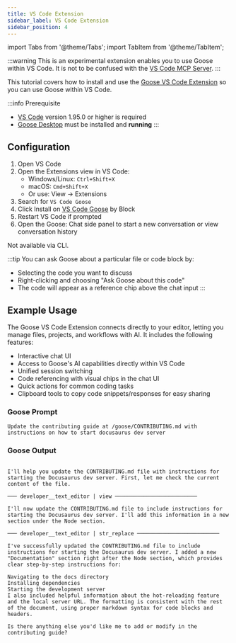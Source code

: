 ```yaml
---
title: VS Code Extension
sidebar_label: VS Code Extension
sidebar_position: 4
---
```


import Tabs from '@theme/Tabs';
import TabItem from '@theme/TabItem';

:::warning
This is an experimental extension enables you to use Goose within VS Code. It is not to be confused with the [VS Code MCP Server](/docs/tutorials/vs-code-mcp).
:::

This tutorial covers how to install and use the [Goose VS Code Extension](https://marketplace.visualstudio.com/items?itemName=block.vscode-goose) so you can use Goose within VS Code.

:::info Prerequisite
- [VS Code](https://code.visualstudio.com/) version 1.95.0 or higher is required
- [Goose Desktop](https://block.github.io/goose/) must be installed and **running**
:::

## Configuration

<Tabs>
<TabItem value="desktop" label="Goose Desktop">

1. Open VS Code
2. Open the Extensions view in VS Code:
   - Windows/Linux: `Ctrl+Shift+X`
   - macOS: `Cmd+Shift+X`
   - Or use: View → Extensions
3. Search for `VS Code Goose`
4. Click Install on [VS Code Goose](https://marketplace.visualstudio.com/items?itemName=block.vscode-goose) by Block
5. Restart VS Code if prompted
6. Open the Goose: Chat side panel to start a new conversation or view conversation history

</TabItem>
<TabItem value="cli" label="Goose CLI">

Not available via CLI.

</TabItem>
</Tabs>

:::tip
You can ask Goose about a particular file or code block by:
- Selecting the code you want to discuss
- Right-clicking and choosing "Ask Goose about this code"
- The code will appear as a reference chip above the chat input
:::

## Example Usage

The Goose VS Code Extension connects directly to your editor, letting you manage files, projects, and workflows with AI. It includes the following features:

- Interactive chat UI
- Access to Goose's AI capabilities directly within VS Code
- Unified session switching
- Code referencing with visual chips in the chat UI
- Quick actions for common coding tasks
- Clipboard tools to copy code snippets/responses for easy sharing


### Goose Prompt

```
Update the contributing guide at /goose/CONTRIBUTING.md with instructions on how to start docusaurus dev server
```

### Goose Output

```

I'll help you update the CONTRIBUTING.md file with instructions for starting the Docusaurus dev server. First, let me check the current content of the file.

─── developer__text_editor | view ──────────────────────────

I'll now update the CONTRIBUTING.md file to include instructions for starting the Docusaurus dev server. I'll add this information in a new section under the Node section.

─── developer__text_editor | str_replace ──────────────────────────

I've successfully updated the CONTRIBUTING.md file to include instructions for starting the Docusaurus dev server. I added a new "Documentation" section right after the Node section, which provides clear step-by-step instructions for:

Navigating to the docs directory
Installing dependencies
Starting the development server
I also included helpful information about the hot-reloading feature and the local server URL. The formatting is consistent with the rest of the document, using proper markdown syntax for code blocks and headers.

Is there anything else you'd like me to add or modify in the contributing guide?

```